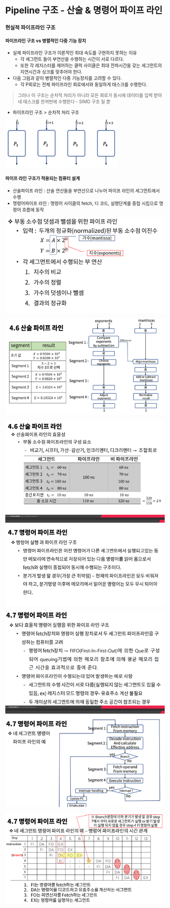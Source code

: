 # Pipeline 구조 - 산술 & 명령어 파이프 라인



### 현실적 파이프라인 구조

#### 파이프라인 구조 vs 병렬적인 다중 기능 장치

- 실제 파이프라인 구조가 이론적인 최대 속도를 구현하지 못하는 이유
  - 각 세그먼트 들이 부연산을 수행하는 시간이 서로 다르다.
  - 또한 각 레지스터를 제어하는 클럭 사이클은 최대 전파시간을 갖는 세그먼트의 지연시간과 싱크를 맞추어야 한다.
- 다음 그림과 같이 병렬적인 다중 기능장치를 고려할 수 있다.
  - 각 P회로는 전체 파이프라인 회로에서와 동일하게 태스크를 수행한다.

> 그러나 이 구조는 순차적 처리가 아니라 모든 회로가 동시에 데이터를 입력 받아 네 태스크를 한꺼번에 수행한다 - SIMD 구조 일 뿐

- 파이프라인 구조 > 순차적 처리 구조

![img](../image/컴퓨터구조/ca_image38.png)



#### 파이프 라인 구조가 적용되는 컴퓨터 설계

- 산술파이프 라인 : 산술 연산들을 부연산으로 나누어 파이프 라인의 세그먼트에서 수행
- 명령어파이프 라인 : 명령어 사이클의 fetch, 디 코드, 실행단계를 중첩 시킴으로 명령어 흐름에 동작

![img](../image/컴퓨터구조/ca_image39.png)

![img](../image/컴퓨터구조/ca_image40.png)

![img](../image/컴퓨터구조/ca_image41.png)

![img](../image/컴퓨터구조/ca_image42.png)

![img](../image/컴퓨터구조/ca_image43.png)
